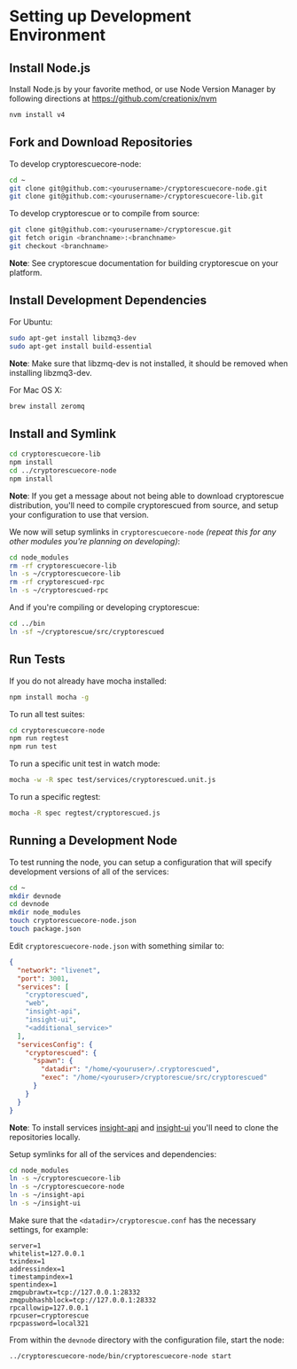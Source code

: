 # Setting up Development Environment

## Install Node.js

Install Node.js by your favorite method, or use Node Version Manager by following directions at https://github.com/creationix/nvm

```bash
nvm install v4
```

## Fork and Download Repositories

To develop cryptorescuecore-node:

```bash
cd ~
git clone git@github.com:<yourusername>/cryptorescuecore-node.git
git clone git@github.com:<yourusername>/cryptorescuecore-lib.git
```

To develop cryptorescue or to compile from source:

```bash
git clone git@github.com:<yourusername>/cryptorescue.git
git fetch origin <branchname>:<branchname>
git checkout <branchname>
```
**Note**: See cryptorescue documentation for building cryptorescue on your platform.


## Install Development Dependencies

For Ubuntu:
```bash
sudo apt-get install libzmq3-dev
sudo apt-get install build-essential
```
**Note**: Make sure that libzmq-dev is not installed, it should be removed when installing libzmq3-dev.


For Mac OS X:
```bash
brew install zeromq
```

## Install and Symlink

```bash
cd cryptorescuecore-lib
npm install
cd ../cryptorescuecore-node
npm install
```
**Note**: If you get a message about not being able to download cryptorescue distribution, you'll need to compile cryptorescued from source, and setup your configuration to use that version.


We now will setup symlinks in `cryptorescuecore-node` *(repeat this for any other modules you're planning on developing)*:
```bash
cd node_modules
rm -rf cryptorescuecore-lib
ln -s ~/cryptorescuecore-lib
rm -rf cryptorescued-rpc
ln -s ~/cryptorescued-rpc
```

And if you're compiling or developing cryptorescue:
```bash
cd ../bin
ln -sf ~/cryptorescue/src/cryptorescued
```

## Run Tests

If you do not already have mocha installed:
```bash
npm install mocha -g
```

To run all test suites:
```bash
cd cryptorescuecore-node
npm run regtest
npm run test
```

To run a specific unit test in watch mode:
```bash
mocha -w -R spec test/services/cryptorescued.unit.js
```

To run a specific regtest:
```bash
mocha -R spec regtest/cryptorescued.js
```

## Running a Development Node

To test running the node, you can setup a configuration that will specify development versions of all of the services:

```bash
cd ~
mkdir devnode
cd devnode
mkdir node_modules
touch cryptorescuecore-node.json
touch package.json
```

Edit `cryptorescuecore-node.json` with something similar to:
```json
{
  "network": "livenet",
  "port": 3001,
  "services": [
    "cryptorescued",
    "web",
    "insight-api",
    "insight-ui",
    "<additional_service>"
  ],
  "servicesConfig": {
    "cryptorescued": {
      "spawn": {
        "datadir": "/home/<youruser>/.cryptorescued",
        "exec": "/home/<youruser>/cryptorescue/src/cryptorescued"
      }
    }
  }
}
```

**Note**: To install services [insight-api](https://github.com/cryptorescue-project/insight-api-cpr) and [insight-ui](https://github.com/cryptorescue-project/insight-ui-cpr) you'll need to clone the repositories locally.

Setup symlinks for all of the services and dependencies:

```bash
cd node_modules
ln -s ~/cryptorescuecore-lib
ln -s ~/cryptorescuecore-node
ln -s ~/insight-api
ln -s ~/insight-ui
```

Make sure that the `<datadir>/cryptorescue.conf` has the necessary settings, for example:
```
server=1
whitelist=127.0.0.1
txindex=1
addressindex=1
timestampindex=1
spentindex=1
zmqpubrawtx=tcp://127.0.0.1:28332
zmqpubhashblock=tcp://127.0.0.1:28332
rpcallowip=127.0.0.1
rpcuser=cryptorescue
rpcpassword=local321
```

From within the `devnode` directory with the configuration file, start the node:
```bash
../cryptorescuecore-node/bin/cryptorescuecore-node start
```
